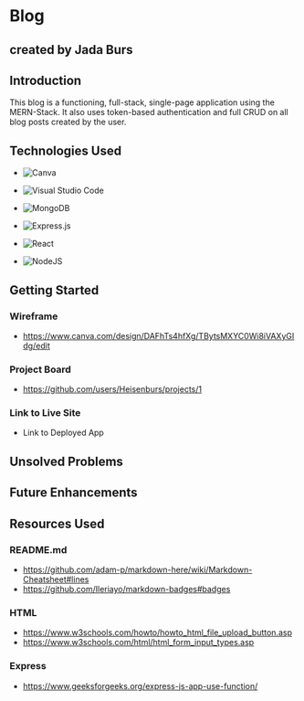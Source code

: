 # Blog
## created by Jada Burs


## Introduction

This blog is a functioning, full-stack, single-page application using the MERN-Stack. It also uses token-based authentication and full CRUD on all blog posts created by the user.

## Technologies Used
- ![Canva](https://img.shields.io/badge/Canva-%2300C4CC.svg?style=for-the-badge&logo=Canva&logoColor=white)

- ![Visual Studio Code](https://img.shields.io/badge/Visual%20Studio%20Code-0078d7.svg?style=for-the-badge&logo=visual-studio-code&logoColor=white)
- ![MongoDB](https://img.shields.io/badge/MongoDB-%234ea94b.svg?style=for-the-badge&logo=mongodb&logoColor=white)
- ![Express.js](https://img.shields.io/badge/express.js-%23404d59.svg?style=for-the-badge&logo=express&logoColor=%2361DAFB)
- ![React](https://img.shields.io/badge/react-%2320232a.svg?style=for-the-badge&logo=react&logoColor=%2361DAFB)
- ![NodeJS](https://img.shields.io/badge/node.js-6DA55F?style=for-the-badge&logo=node.js&logoColor=white)

## Getting Started
### Wireframe 
 - https://www.canva.com/design/DAFhTs4hfXg/TBytsMXYC0Wi8iVAXyGIdg/edit
### Project Board
 - https://github.com/users/Heisenburs/projects/1

 ### Link to Live Site
- Link to Deployed App

## Unsolved Problems

## Future Enhancements

## Resources Used

### README.md
- https://github.com/adam-p/markdown-here/wiki/Markdown-Cheatsheet#lines
- https://github.com/Ileriayo/markdown-badges#badges

### HTML 
- https://www.w3schools.com/howto/howto_html_file_upload_button.asp
- https://www.w3schools.com/html/html_form_input_types.asp

### Express
- https://www.geeksforgeeks.org/express-js-app-use-function/
